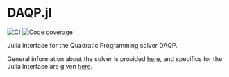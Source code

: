 # DAQP.jl
[![CI](https://github.com/darnstrom/DAQP.jl/workflows/CI/badge.svg)](https://github.com/darnstrom/DAQP.jl/actions)
[![Code coverage](http://codecov.io/gh/darnstrom/DAQP.jl/graphs/badge.svg)](http://codecov.io/github/darnstrom/DAQP.jl)

Julia interface for the Quadratic Programming solver DAQP.

General information about the solver is provided [here](https://darnstrom.github.io/daqp/), and specifics for the Julia interface are given [here](https://darnstrom.github.io/daqp/start/julia). 
